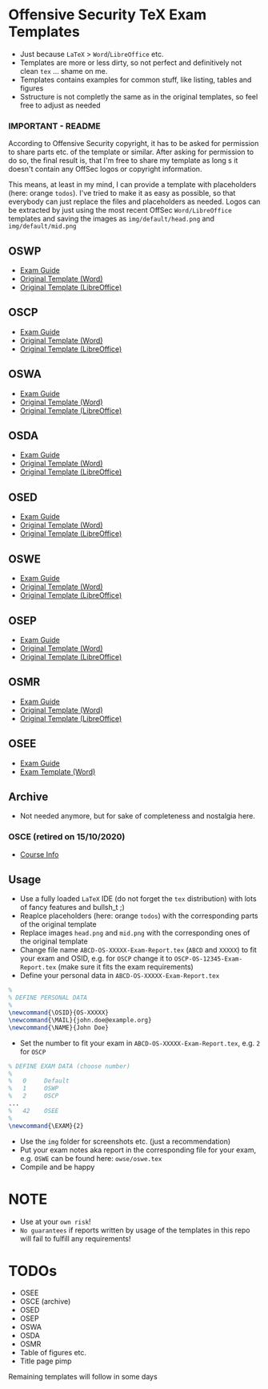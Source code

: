 # Offensive Security TeX Exam Templates 
- Just because `LaTeX` > `Word`/`LibreOffice` etc.
- Templates are more or less dirty, so not perfect and definitively not clean `tex` ... shame on me.
- Templates contains examples for common stuff, like listing, tables and figures
- Sstructure is not completly the same as in the original templates, so feel free to adjust as needed

### IMPORTANT - README
According to Offensive Security copyright, it has to be asked for permission to share parts etc. of the template or similar. After asking for permission to do so, the final result is, that I'm free to share my template as long s it doesn't contain any OffSec logos or copyright information.

This means, at least in my mind, I can provide a template with placeholders (here: orange `todos`). I've tried to make it as easy as possible, so that everybody can just replace the files and placeholders as needed. Logos can be extracted by just using the most recent OffSec `Word/LibreOffice` templates and saving the images as `img/default/head.png` and `img/default/mid.png`

## OSWP
- [Exam Guide](https://help.offensive-security.com/hc/en-us/articles/360046904731-OSWP-Exam-Guide)
- [Original Template (Word)](https://www.offensive-security.com/wifu/OSWP-Exam-Report.docx)
- [Original Template (LibreOffice)](https://www.offensive-security.com/wifu/OSWP-Exam-Report.odt)

## OSCP
- [Exam Guide](https://help.offensive-security.com/hc/en-us/articles/360040165632-OSCP-Exam-Guide)
- [Original Template (Word)](https://www.offensive-security.com/pwk-online/OSCP-Exam-Report.docx)
- [Original Template (LibreOffice)](https://www.offensive-security.com/pwk-online/OSCP-Exam-Report.odt)

## OSWA
- [Exam Guide](https://help.offensive-security.com/hc/en-us/articles/4410105650964-OSWA-Exam-Guide)
- [Original Template (Word)](https://www.offensive-security.com/oswa-online/OSWA-Exam-Report.docx)
- [Original Template (LibreOffice)](https://www.offensive-security.com/oswa-online/OSWA-Exam-Report.odt)

## OSDA
- [Exam Guide](https://help.offensive-security.com/hc/en-us/articles/4410105675412-OSDA-Exam-Guide)
- [Original Template (Word)](https://offensive-security.com/osda-online/OSDA-Exam-Report.docx)
- [Original Template (LibreOffice)](https://offensive-security.com/osda-online/OSDA-Exam-Report.odt)

## OSED
- [Exam Guide](https://help.offensive-security.com/hc/en-us/articles/360052977212-OSED-Exam-Guide)
- [Original Template (Word)](https://www.offensive-security.com/osed-online/OSED-Exam-Report.docx)
- [Original Template (LibreOffice)](https://www.offensive-security.com/osed-online/OSED-Exam-Report.odt)

## OSWE
- [Exam Guide](https://help.offensive-security.com/hc/en-us/articles/360046869951-OSWE-Exam-Guide)
- [Original Template (Word)](https://www.offensive-security.com/awae/OSWE-Exam-Report.docx)
- [Original Template (LibreOffice)](https://www.offensive-security.com/awae/OSWE-Exam-Report.odt)

## OSEP
- [Exam Guide](https://help.offensive-security.com/hc/en-us/articles/360050293792-OSEP-Exam-Guide)
- [Original Template (Word)](https://www.offensive-security.com/osep-online/OSEP-Exam-Report.docx)
- [Original Template (LibreOffice)](https://www.offensive-security.com/osep-online/OSEP-Exam-Report.odt)

## OSMR
- [Exam Guide](https://help.offensive-security.com/hc/en-us/articles/4411107766804-OSMR-Exam-Guide)
- [Original Template (Word)](https://www.offensive-security.com/osmr-online/OSMR-Exam-Report.docx)
- [Original Template (LibreOffice)](https://www.offensive-security.com/osmr-online/OSMR-Exam-Report.odt)

## OSEE
- [Exam Guide](https://help.offensive-security.com/hc/en-us/articles/360046458732-OSEE-Exam-Guide)
- [Exam Template (Word)](https://offensive-security.com/awe/AWE-Exam-Report.docx)

## Archive
- Not needed anymore, but for sake of completeness and nostalgia here.

### OSCE (retired on 15/10/2020)
- [Course Info](https://www.offensive-security.com/ctp-osce/)

## Usage
- Use a fully loaded `LaTeX` IDE (do not forget the `tex` distribution) with lots of fancy features and bullsh_t ;)
- Reaplce placeholders (here: orange `todos`) with the corresponding parts of the original template
- Replace images `head.png` and `mid.png` with the corresponding ones of the original template
- Change file name `ABCD-OS-XXXXX-Exam-Report.tex` (`ABCD` and `XXXXX`) to fit your exam and OSID, e.g. for `OSCP` change it to `OSCP-OS-12345-Exam-Report.tex` (make sure it fits the exam requirements)
- Define your personal data in `ABCD-OS-XXXXX-Exam-Report.tex`

```tex
%
% DEFINE PERSONAL DATA
%
\newcommand{\OSID}{OS-XXXXX}
\newcommand{\MAIL}{john.doe@example.org}
\newcommand{\NAME}{John Doe}
```

- Set the number to fit your exam in `ABCD-OS-XXXXX-Exam-Report.tex`, e.g. `2` for `OSCP`

```tex
% DEFINE EXAM DATA (choose number)
%
%   0     Default
%   1     OSWP
%   2     OSCP
...
%   42    OSEE
%
\newcommand{\EXAM}{2}
```

- Use the `img` folder for screenshots etc. (just a recommendation)
- Put your exam notes aka report in the corresponding file for your exam, e.g. `OSWE` can be found here: `owse/oswe.tex`
- Compile and be happy

# NOTE
- Use at your `own risk`!
- `No guarantees` if reports written by usage of the templates in this repo will fail to fulfill any requirements!

# TODOs
- OSEE
- OSCE (archive)
- OSED
- OSEP
- OSWA
- OSDA
- OSMR
- Table of figures etc.
- Title page pimp

Remaining templates will follow in some days
